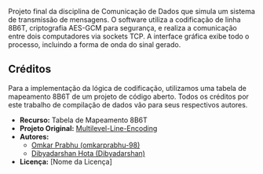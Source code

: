 Projeto final da disciplina de Comunicação de Dados que simula um sistema de transmissão de mensagens. O software utiliza a codificação de linha 8B6T, criptografia AES-GCM para segurança, e realiza a comunicação entre dois computadores via sockets TCP. A interface gráfica exibe todo o processo, incluindo a forma de onda do sinal gerado.

## Créditos

Para a implementação da lógica de codificação, utilizamos uma tabela de mapeamento 8B6T de um projeto de código aberto. Todos os créditos por este trabalho de compilação de dados vão para seus respectivos autores.

* **Recurso:** Tabela de Mapeamento 8B6T
* **Projeto Original:** [Multilevel-Line-Encoding](https://github.com/CSE-Projects/Multilevel-Line-Encoding.git)
* **Autores:**
    * [Omkar Prabhu (omkarprabhu-98)](https://github.com/omkarprabhu-98)
    * [Dibyadarshan Hota (Dibyadarshan)](https://github.com/Dibyadarshan)
* **Licença:** [Nome da Licença]